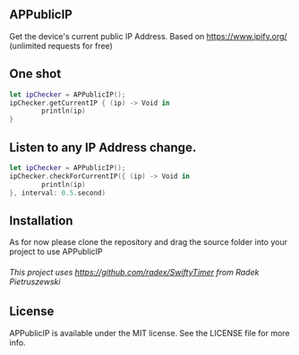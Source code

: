 ## APPublicIP

Get the device's current public IP Address.
Based on https://www.ipify.org/
(unlimited requests for free)

## One shot
```swift
let ipChecker = APPublicIP();
ipChecker.getCurrentIP { (ip) -> Void in
        println(ip)
}
```

## Listen to any IP Address change.
```swift
let ipChecker = APPublicIP();
ipChecker.checkForCurrentIP({ (ip) -> Void in
        println(ip)
}, interval: 0.5.second)
```

## Installation 
As for now please clone the repository and drag the source folder into your project to use APPublicIP

###### This project uses https://github.com/radex/SwiftyTimer from Radek Pietruszewski

## License
APPublicIP is available under the MIT license. See the LICENSE file for more info.
